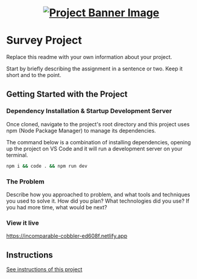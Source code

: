 <h1 align="center">
  <a href="">
    <img src="/src/assets/survey.svg" alt="Project Banner Image">
  </a>
</h1>

# Survey Project

Replace this readme with your own information about your project.

Start by briefly describing the assignment in a sentence or two. Keep it short and to the point.

## Getting Started with the Project

### Dependency Installation & Startup Development Server

Once cloned, navigate to the project's root directory and this project uses npm (Node Package Manager) to manage its dependencies.

The command below is a combination of installing dependencies, opening up the project on VS Code and it will run a development server on your terminal.

```bash
npm i && code . && npm run dev
```

### The Problem

Describe how you approached to problem, and what tools and techniques you used to solve it. How did you plan? What technologies did you use? If you had more time, what would be next?

### View it live

https://incomparable-cobbler-ed608f.netlify.app

## Instructions

<a href="instructions.md">
   See instructions of this project
  </a>
